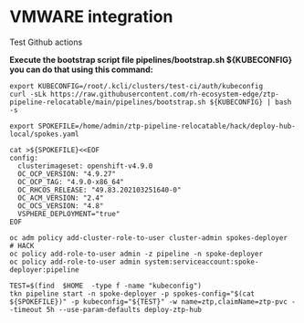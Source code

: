 # VMWARE integration

Test Github actions

**Execute the bootstrap script file pipelines/bootstrap.sh ${KUBECONFIG} you can do that using this command:**
```
export KUBECONFIG=/root/.kcli/clusters/test-ci/auth/kubeconfig
curl -sLk https://raw.githubusercontent.com/rh-ecosystem-edge/ztp-pipeline-relocatable/main/pipelines/bootstrap.sh ${KUBECONFIG} | bash -s
```
```
export SPOKEFILE=/home/admin/ztp-pipeline-relocatable/hack/deploy-hub-local/spokes.yaml
```
```
cat >${SPOKEFILE}<<EOF
config:
  clusterimageset: openshift-v4.9.0
  OC_OCP_VERSION: "4.9.27"
  OC_OCP_TAG: "4.9.0-x86_64"
  OC_RHCOS_RELEASE: "49.83.202103251640-0"
  OC_ACM_VERSION: "2.4"
  OC_OCS_VERSION: "4.8"
  VSPHERE_DEPLOYMENT="true"
EOF
```

```
oc adm policy add-cluster-role-to-user cluster-admin spokes-deployer
# HACK
oc policy add-role-to-user admin -z pipeline -n spoke-deployer
oc policy add-role-to-user admin system:serviceaccount:spoke-deployer:pipeline
```

```
TEST=$(find  $HOME  -type f -name "kubeconfig")
tkn pipeline start -n spoke-deployer -p spokes-config="$(cat ${SPOKEFILE})" -p kubeconfig="${TEST}" -w name=ztp,claimName=ztp-pvc --timeout 5h --use-param-defaults deploy-ztp-hub
```